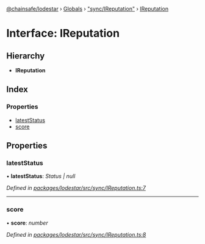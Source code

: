 [@chainsafe/lodestar](../README.md) › [Globals](../globals.md) › ["sync/IReputation"](../modules/_sync_ireputation_.md) › [IReputation](_sync_ireputation_.ireputation.md)

# Interface: IReputation

## Hierarchy

* **IReputation**

## Index

### Properties

* [latestStatus](_sync_ireputation_.ireputation.md#lateststatus)
* [score](_sync_ireputation_.ireputation.md#score)

## Properties

###  latestStatus

• **latestStatus**: *Status | null*

*Defined in [packages/lodestar/src/sync/IReputation.ts:7](https://github.com/ChainSafe/lodestar/blob/4796680/packages/lodestar/src/sync/IReputation.ts#L7)*

___

###  score

• **score**: *number*

*Defined in [packages/lodestar/src/sync/IReputation.ts:8](https://github.com/ChainSafe/lodestar/blob/4796680/packages/lodestar/src/sync/IReputation.ts#L8)*
